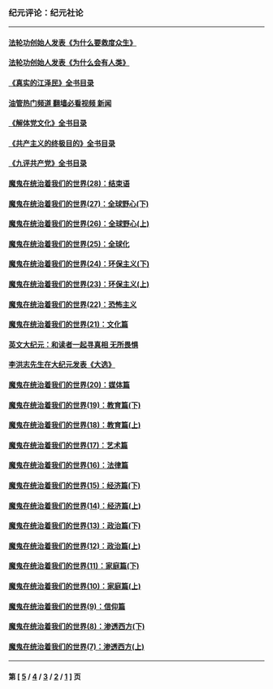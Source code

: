 ### 纪元评论：纪元社论
---
#### [法轮功创始人发表《为什么要救度众生》](../../pages/nsc422/n13975246.md?06260330) 
#### [法轮功创始人发表《为什么会有人类》](../../pages/nsc422/n13912117.md?06260330) 
#### [《真实的江泽民》全书目录](../../pages/nsc422/n13721399.md?06260330) 
#### [油管热门频道 翻墙必看视频 新闻](ok?06260330)
#### [《解体党文化》全书目录](../../pages/nsc422/n13721157.md?06260330) 
#### [《共产主义的终极目的》全书目录](../../pages/nsc422/n13721048.md?06260330) 
#### [《九评共产党》全书目录](../../pages/nsc422/n13708085.md?06260330) 
#### [魔鬼在统治着我们的世界(28)：结束语](../../pages/nsc422/n10936246.md?06260330) 
#### [魔鬼在统治着我们的世界(27)：全球野心(下)](../../pages/nsc422/n10928319.md?06260330) 
#### [魔鬼在统治着我们的世界(26)：全球野心(上)](../../pages/nsc422/n10900318.md?06260330) 
#### [魔鬼在统治着我们的世界(25)：全球化](../../pages/nsc422/n10788205.md?06260330) 
#### [魔鬼在统治着我们的世界(24)：环保主义(下)](../../pages/nsc422/n10695307.md?06260330) 
#### [魔鬼在统治着我们的世界(23)：环保主义(上)](../../pages/nsc422/n10688613.md?06260330) 
#### [魔鬼在统治着我们的世界(22)：恐怖主义](../../pages/nsc422/n10614727.md?06260330) 
#### [魔鬼在统治着我们的世界(21)：文化篇](../../pages/nsc422/n10597706.md?06260330) 
#### [英文大纪元：和读者一起寻真相 无所畏惧](../../pages/nsc422/n12542027.md?06260330) 
#### [李洪志先生在大纪元发表《大选》](../../pages/nsc422/n12534746.md?06260330) 
#### [魔鬼在统治着我们的世界(20)：媒体篇](../../pages/nsc422/n10586579.md?06260330) 
#### [魔鬼在统治着我们的世界(19)：教育篇(下)](../../pages/nsc422/n10564808.md?06260330) 
#### [魔鬼在统治着我们的世界(18)：教育篇(上)](../../pages/nsc422/n10526970.md?06260330) 
#### [魔鬼在统治着我们的世界(17)：艺术篇](../../pages/nsc422/n10499093.md?06260330) 
#### [魔鬼在统治着我们的世界(16)：法律篇](../../pages/nsc422/n10485969.md?06260330) 
#### [魔鬼在统治着我们的世界(15)：经济篇(下)](../../pages/nsc422/n10469975.md?06260330) 
#### [魔鬼在统治着我们的世界(14)：经济篇(上)](../../pages/nsc422/n10457370.md?06260330) 
#### [魔鬼在统治着我们的世界(13)：政治篇(下)](../../pages/nsc422/n10448270.md?06260330) 
#### [魔鬼在统治着我们的世界(12)：政治篇(上)](../../pages/nsc422/n10444576.md?06260330) 
#### [魔鬼在统治着我们的世界(11)：家庭篇(下)](../../pages/nsc422/n10440961.md?06260330) 
#### [魔鬼在统治着我们的世界(10)：家庭篇(上)](../../pages/nsc422/n10435448.md?06260330) 
#### [魔鬼在统治着我们的世界(9)：信仰篇](../../pages/nsc422/n10432159.md?06260330) 
#### [魔鬼在统治着我们的世界(8)：渗透西方(下)](../../pages/nsc422/n10429603.md?06260330) 
#### [魔鬼在统治着我们的世界(7)：渗透西方(上)](../../pages/nsc422/n10426013.md?06260330) 

---
#### 第 [ [5](./5.md?06260330) / [4](./4.md?06260330) / [3](./3.md?06260330) / [2](./2.md?06260330) / [1](./1.md?06260330) ] 页
